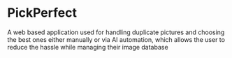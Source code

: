 # PickPerfect
A web based application used for handling duplicate pictures and choosing the best ones either manually or via AI automation, which allows the user to reduce the hassle while managing their image database
